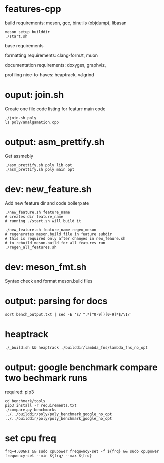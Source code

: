 # features-cpp

build requirements: meson, gcc, binutils (objdump), libasan

```shell
meson setup builddir
./start.sh
```

base requirements

formatting requirements: clang-format, muon

documentation requirements: doxygen, graphviz,

profiling nice-to-haves: heaptrack, valgrind

# ouput: join.sh

Create one file code listing for feature main code

```shell
./join.sh poly
ls poly/amalgamation.cpp
```

# output: asm_prettify.sh

Get assmebly

```shell
./asm_prettify.sh poly lib opt
./asm_prettify.sh poly main opt
```

# dev: new_feature.sh

Add new feature dir and code boilerplate

```shell
./new_feature.sh feature_name
# creates dir feature_name
# running ./start.sh will build it
```

```shell
./new_feature.sh feature_name regen_meson
# regenerates meson.build file in feature subdir
# this is required only after changes in new_feaure.sh
# to rebuild meson.build for all features run
./regen_all_features.sh
```

# dev: meson_fmt.sh

Syntax check and format meson.build files

# output: parsing for docs

```shell
sort bench_output.txt | sed -E 's/(^.*[^0-9])[0-9]*$/\1/'
```

# heaptrack

```shell
./_build.sh && heaptrack ./builddir/lambda_fns/lambda_fns_no_opt
```

# output: google benchmark compare two bechmark runs

required: pip3

```shell
cd benchmark/tools
pip3 install -r requirements.txt
./compare.py benchmarks  ../../builddir/poly/poly_benchmark_google_no_opt ../../builddir/poly/poly_benchmark_google_no_opt
```

# set cpu freq

```shell
frq=4.00GHz && sudo cpupower frequency-set -f ${frq} && sudo cpupower frequency-set --min ${frq} --max ${frq}
```
